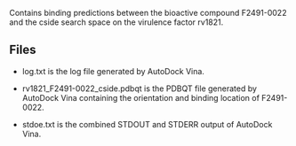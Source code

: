 Contains binding predictions between the bioactive compound F2491-0022 and the cside search space on the virulence factor rv1821.

## Files

- log.txt is the log file generated by AutoDock Vina.

- rv1821_F2491-0022_cside.pdbqt is the PDBQT file generated by AutoDock Vina containing the orientation and binding location of F2491-0022.

- stdoe.txt is the combined STDOUT and STDERR output of AutoDock Vina.

